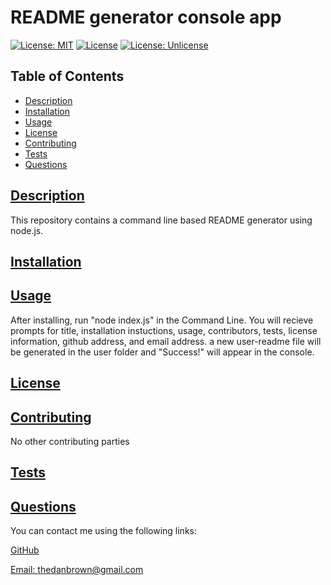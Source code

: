 <!-- Description, Table of Contents, Installation, Usage, License, Contributing, Tests, and Questions
WHEN I enter my project title
GIVEN a command-line application that accepts user input
WHEN I am prompted for information about my application repository
THEN a high-quality, professional README.md is generated with the title of my project and sections entitled Description, Table of Contents, Installation, Usage, License, Contributing, Tests, and Questions
WHEN I enter my project title
THEN this is displayed as the title of the README
WHEN I enter a description, installation instructions, usage information, contribution guidelines, and test instructions
THEN this information is added to the sections of the README entitled Description, Installation, Usage, Contributing, and Tests
WHEN I choose a license for my application from a list of options
THEN a badge for that license is added near the top of the README and a notice is added to the section of the README entitled License that explains which license the application is covered under
WHEN I enter my GitHub username
THEN this is added to the section of the README entitled Questions, with a link to my GitHub profile
WHEN I enter my email address
THEN this is added to the section of the README entitled Questions, with instructions on how to reach me with additional questions
WHEN I click on the links in the Table of Contents
THEN I am taken to the corresponding section of the README -->



  # README generator console app
  
  [![License: MIT](https://img.shields.io/badge/License-MIT-yellow.svg)](https://opensource.org/licenses/MIT)
  [![License](https://img.shields.io/badge/License-Apache_2.0-blue.svg)](https://opensource.org/licenses/Apache-2.0)
  [![License: Unlicense](https://img.shields.io/badge/license-Unlicense-blue.svg)](http://unlicense.org/)
  
  ## Table of Contents
  * [Description](#description)
  * [Installation](#installation)
  * [Usage](#usage)
  * [License](#license)
  * [Contributing](#contributing)
  * [Tests](#tests)
  * [Questions](#questions)
  
  ## [Description](#table-of-contents)

  This repository contains a command line based README generator using node.js.

  ## [Installation](#table-of-contents)

  ## [Usage](#table-of-contents)

  After installing, run "node index.js" in the Command Line. You will recieve prompts for title, installation instuctions, usage, contributors, tests, license information, github address, and email address. a new user-readme file will be generated in the user folder and "Success!" will appear in the console. 
  
  ## [License](#table-of-contents)

  ## [Contributing](#table-of-contents)
  No other contributing parties
    
  ## [Tests](#table-of-contents)    

  ## [Questions](#table-of-contents)

  You can contact me using the following links:

  [GitHub](https://github.com/Thedanbrown)

  [Email: thedanbrown@gmail.com](mailto:thedanbrown@gmail.com)
